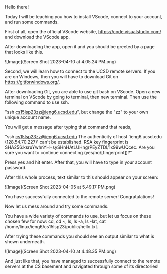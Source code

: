 

Hello there!

Today I will be teaching you how to install VScode, connect to your account, and run some commands.

First of all, open the official VScode website, https://code.visualstudio.com/ and download the VScode app.

After downloading the app, open it and you should be greeted by a page that looks like this.

![Image](Screen Shot 2023-04-10 at 4.05.24 PM.png)

Second, we will learn how to connect to the UCSD remote servers. If you are on Windows, then you will have to download Git on https://gitforwindows.org/.

After downloading Git, you are able to use git bash on VScode. Open a new terminal on VScode by going to terminal, then new terminal. Then use the following command to use ssh.

"ssh cs15lsp23zz@ieng6.ucsd.edu", but change the "zz" to your own unique account name.

You will get a message after typing that command that reads,

"ssh cs15lsp23zz@ieng6.ucsd.edu The authenticity of host 'ieng6.ucsd.edu (128.54.70.227)' can't be established. RSA key fingerprint is SHA256:ksruYwhnYH+sySHnHAtLUHngrPEyZTDl/1x99wUQcec. Are you sure you want to continue connecting (yes/no/[fingerprint])?"

Press yes and hit enter. After that, you will have to type in your account password.

After this whole process, text similar to this should appear on your screen:

![Image](Screen Shot 2023-04-05 at 5.49.17 PM.png)

You have successfully connected to the remote server! Congratulations!

Now let us mess around and try some commands.

You have a wide variety of commands to use, but let us focus on these chosen few for now: cd, cd ~, ls, ls -a, ls -lat, cat /home/linux/ieng6/cs15lsp23/public/hello.txt.

After trying these commands you should see an output similar to what is shown underneath.

![Image](Screen Shot 2023-04-10 at 4.48.35 PM.png)

And just like that, you have managed to successfully connect to the remote servers at the CS basement and navigated through some of its directories!
